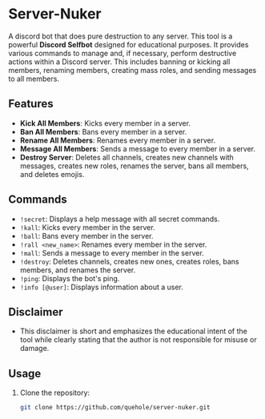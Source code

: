 # Server-Nuker
A discord bot that does pure destruction to any server. This tool is a powerful **Discord Selfbot** designed for educational purposes. It provides various commands to manage and, if necessary, perform destructive actions within a Discord server. This includes banning or kicking all members, renaming members, creating mass roles, and sending messages to all members.

## Features

- **Kick All Members**: Kicks every member in a server.
- **Ban All Members**: Bans every member in a server.
- **Rename All Members**: Renames every member in a server.
- **Message All Members**: Sends a message to every member in a server.
- **Destroy Server**: Deletes all channels, creates new channels with messages, creates new roles, renames the server, bans all members, and deletes emojis.

## Commands

- `!secret`: Displays a help message with all secret commands.
- `!kall`: Kicks every member in the server.
- `!ball`: Bans every member in the server.
- `!rall <new_name>`: Renames every member in the server.
- `!mall`: Sends a message to every member in the server.
- `!destroy`: Deletes channels, creates new ones, creates roles, bans members, and renames the server.
- `!ping`: Displays the bot's ping.
- `!info [@user]`: Displays information about a user.
## Disclaimer

- This disclaimer is short and emphasizes the educational intent of the tool while clearly stating that the author is not responsible for misuse or damage.

## Usage

1. Clone the repository:

   ```sh
   git clone https://github.com/quehole/server-nuker.git
   ```
